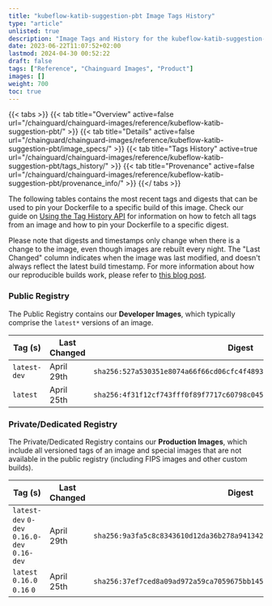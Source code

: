 ```yaml
---
title: "kubeflow-katib-suggestion-pbt Image Tags History"
type: "article"
unlisted: true
description: "Image Tags and History for the kubeflow-katib-suggestion-pbt Chainguard Image"
date: 2023-06-22T11:07:52+02:00
lastmod: 2024-04-30 00:52:22
draft: false
tags: ["Reference", "Chainguard Images", "Product"]
images: []
weight: 700
toc: true
---
```


{{< tabs >}}
{{< tab title="Overview" active=false url="/chainguard/chainguard-images/reference/kubeflow-katib-suggestion-pbt/" >}}
{{< tab title="Details" active=false url="/chainguard/chainguard-images/reference/kubeflow-katib-suggestion-pbt/image_specs/" >}}
{{< tab title="Tags History" active=true url="/chainguard/chainguard-images/reference/kubeflow-katib-suggestion-pbt/tags_history/" >}}
{{< tab title="Provenance" active=false url="/chainguard/chainguard-images/reference/kubeflow-katib-suggestion-pbt/provenance_info/" >}}
{{</ tabs >}}

The following tables contains the most recent tags and digests that can be used to pin your Dockerfile to a specific build of this image. Check our guide on [Using the Tag History API](/chainguard/chainguard-images/using-the-tag-history-api/) for information on how to fetch all tags from an image and how to pin your Dockerfile to a specific digest.

Please note that digests and timestamps only change when there is a change to the image, even though images are rebuilt every night. The "Last Changed" column indicates when the image was last modified, and doesn't always reflect the latest build timestamp. For more information about how our reproducible builds work, please refer to [this blog post](https://www.chainguard.dev/unchained/reproducing-chainguards-reproducible-image-builds).

### Public Registry
The Public Registry contains our **Developer Images**, which typically comprise the `latest*` versions of an image.

| Tag (s)       | Last Changed | Digest                                                                    |
|---------------|--------------|---------------------------------------------------------------------------|
|  `latest-dev` | April 29th   | `sha256:527a530351e8074a66f66cd06cfc4f48932c155792708a7a5e1f1dbf2018775d` |
|  `latest`     | April 25th   | `sha256:4f31f12cf743fff0f89f7717c60798c045821746dd046c9ade5d930c8efcf45b` |


### Private/Dedicated Registry
The Private/Dedicated Registry contains our **Production Images**, which include all versioned tags of an image and special images that are not available in the public registry (including FIPS images and other custom builds).

| Tag (s)                                       | Last Changed | Digest                                                                    |
|-----------------------------------------------|--------------|---------------------------------------------------------------------------|
|  `latest-dev` `0-dev` `0.16.0-dev` `0.16-dev` | April 29th   | `sha256:9a3fa5c8c8343610d12da36b278a941342952fc481eb7c5282edf1b3c13daf83` |
|  `latest` `0.16.0` `0.16` `0`                 | April 25th   | `sha256:37ef7ced8a09ad972a59ca7059675bb145d1a2fdeeb7cc592956153665e23d16` |


